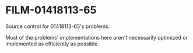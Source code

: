 # FILM-01418113-65
Source control for 01418113-65's problems.

Most of the problems' implementations here aren't necessarily optimized or implemented as efficiently as possible.
